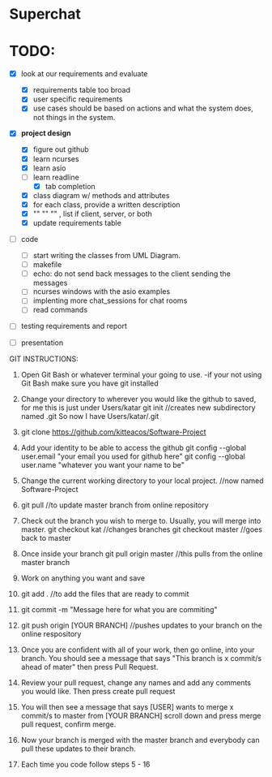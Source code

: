 # Superchat



# TODO:
- [x] look at our requirements and evaluate
  * [x] requirements table too broad
  * [x] user specific requirements
  * [x] use cases should be based on actions and what the system does, not things in the system.
- [x] **project design**
  * [x] figure out github
  * [x] learn ncurses
  * [x] learn asio
  * [ ] learn readline
    * [x] tab completion
  * [x] class diagram w/ methods and attributes
  * [x] for each class, provide a written description
  * [x] ""   ""   ""  , list if client, server, or both
  * [x] update requirements table
- [ ] code
  * [ ] start writing the classes from UML Diagram.
  * [ ] makefile
  * [ ] echo: do not send back messages to the client sending the messages
  * [ ] ncurses windows with the asio examples
  * [ ] implenting more chat_sessions for chat rooms
  * [ ] read commands
- [ ] testing requirements and report
- [ ] presentation


GIT INSTRUCTIONS:
1. Open Git Bash or whatever terminal your going to use.
	-if your not using Git Bash make sure you have git installed

2. Change your directory to wherever you would like the github to saved, for me this is just under Users/katar
	git init //creates new subdirectory named .git
	So now I have Users/katar/.git

3. git clone https://github.com/kitteacos/Software-Project

4. Add your identity to be able to access the github
	git config --global user.email "your email you used for github here"
	git config --global user.name "whatever you want your name to be"

5. Change the current working directory to your local project. //now named Software-Project

6. git pull //to update master branch from online repository

7. Check out the branch you wish to merge to. Usually, you will merge into master.
	git checkout kat //changes branches
	git checkout master //goes back to master

8. Once inside your branch
	git pull origin master //this pulls from the online master branch

9. Work on anything you want and save

10. git add . //to add the files that are ready to commit

11. git commit -m "Message here for what you are commiting"

12. git push origin [YOUR BRANCH] //pushes updates to your branch on the online respository

13. Once you are confident with all of your work, then go online, into your branch.
You should see a message that says "This branch is x commit/s ahead of mater" then press Pull Request.

14. Review your pull request, change any names and add any comments you would like. Then press create pull request

15. You will then see a message that says [USER] wants to merge x commit/s to master from [YOUR BRANCH] scroll down and press merge pull request, confirm merge.

16. Now your branch is merged with the master branch and everybody can pull these updates to their branch.

17. Each time you code follow steps 5 - 16
